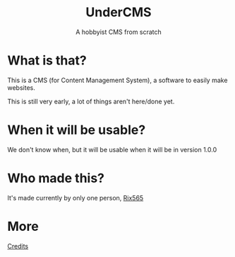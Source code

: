 <h1 align="center">UnderCMS</h3>

<p align="center">
  A hobbyist CMS from scratch
  <br>
</p>

# What is that?
This is a CMS (for Content Management System), a software to easily make websites.

This is still very early, a lot of things aren't here/done yet.

# When it will be usable?
We don't know when, but it will be usable when it will be in version 1.0.0

# Who made this?
It's made currently by only one person, <a href="https://github.com/Rix565">Rix565</a>

# More
<a href="https://github.com/UnderCMS/UnderCMS/blob/main/CREDITS.md">Credits</a>
